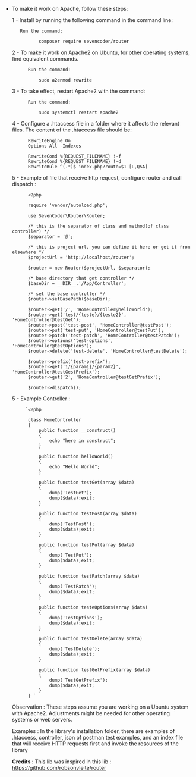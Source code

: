 - To make it work on Apache, follow these steps:

    1 - Install by running the following command in the command line:
        
         Run the command:
                
                composer require sevencoder/router
        
    2 - To make it work on Apache2 on Ubuntu, for other operating systems, find equivalent commands.
            
            Run the command:
                
                sudo a2enmod rewrite

    3 - To take effect, restart Apache2 with the command:

            Run the command:
            
                sudo systemctl restart apache2
                
    4 - Configure a .htaccess file in a folder where it affects the relevant files. The content of the 
    .htaccess file should be:
    
            RewriteEngine On
            Options All -Indexes
            
            RewriteCond %{REQUEST_FILENAME} !-f
            RewriteCond %{REQUEST_FILENAME} !-d
            RewriteRule ^(.*)$ index.php?route=$1 [L,QSA] 
            
    5 - Example of file that receive http request, configure router and call dispatch :
    
            <?php
            
            require 'vendor/autoload.php';
            
            use SevenCoder\Router\Router;
            
            /* this is the separator of class and method(of class controller) */
            $separator = '@';
            
            /* this is project url, you can define it here or get it from elsewhere */
            $projectUrl = 'http://localhost/router';
            
            $router = new Router($projectUrl, $separator);
            
            /* base directory that get controller */
            $baseDir = __DIR__.'/App/Controller';
            
            /* set the base controller */
            $router->setBasePath($baseDir);
            
            $router->get('/', 'HomeController@helloWorld');
            $router->get('test/{teste}/{teste2}', 'HomeController@testGet');
            $router->post('test-post', 'HomeController@testPost');
            $router->put('test-put', 'HomeController@testPut');
            $router->patch('test-patch', 'HomeController@testPatch');
            $router->options('test-options', 'HomeController@testOptions');
            $router->delete('test-delete', 'HomeController@testDelete');
                        
            $router->prefix('test-prefix');
            $router->get('1/{param1}/{param2}', 'HomeController@testGestPrefix');
            $router->get('2', 'HomeController@testGetPrefix');
            
            $router->dispatch();
            
     5 - Example Controller :
            
           `<?php
                      
            class HomeController
            {
                public function __construct()
                {
                    echo "here in construct";
                }
            
                public function helloWorld()
                {
                    echo "Hello World";
                }
            
                public function testGet(array $data)
                {
                    dump('TestGet');
                    dump($data);exit;
                }
            
                public function testPost(array $data)
                {
                    dump('TestPost');
                    dump($data);exit;
                }
            
                public function testPut(array $data)
                {
                    dump('TestPut');
                    dump($data);exit;
                }
            
                public function testPatch(array $data)
                {
                    dump('TestPatch');
                    dump($data);exit;
                }
            
                public function testeOptions(array $data)
                {
                    dump('TestOptions');
                    dump($data);exit;
                }
            
                public function testDelete(array $data)
                {
                    dump('TestDelete');
                    dump($data);exit;
                }
            
                public function testGetPrefix(array $data)
                {
                    dump('TestGetPrefix');
                    dump($data);exit;
                }
            } `

        
    Observation : These steps assume you are working on a Ubuntu system with Apache2. Adjustments might 
    be needed for other operating systems or web servers.
    
    Examples : In the library's installation folder, there are examples of .htaccess, controller, 
    json of postman test examples, and an index file that will receive HTTP requests first and invoke 
    the resources of the library
    
    **Credits** :
    This lib was inspired in this lib : https://github.com/robsonvleite/router
    